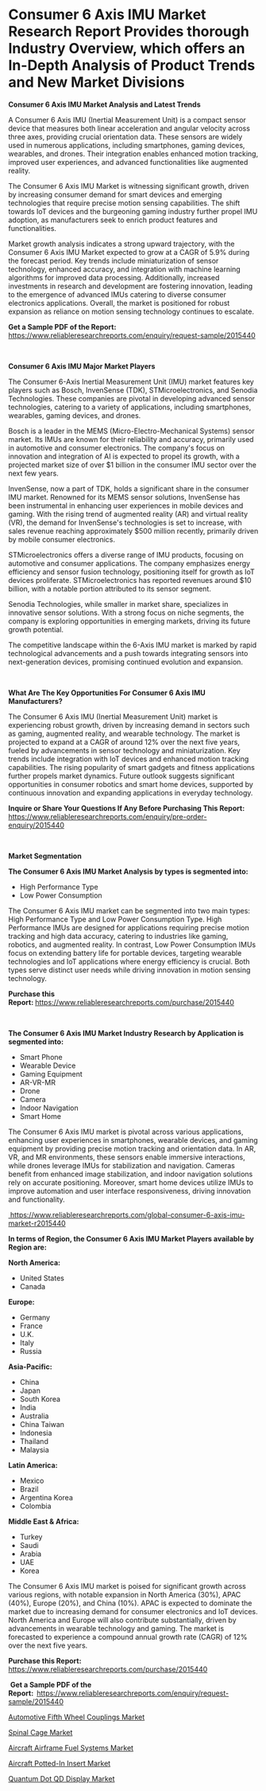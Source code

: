 <p><h1>Consumer 6 Axis IMU Market Research Report Provides thorough Industry Overview, which offers an In-Depth Analysis of Product Trends and New Market Divisions</h1></p><p><strong>Consumer 6 Axis IMU Market Analysis and Latest Trends</strong></p>
<p><p>A Consumer 6 Axis IMU (Inertial Measurement Unit) is a compact sensor device that measures both linear acceleration and angular velocity across three axes, providing crucial orientation data. These sensors are widely used in numerous applications, including smartphones, gaming devices, wearables, and drones. Their integration enables enhanced motion tracking, improved user experiences, and advanced functionalities like augmented reality.</p><p>The Consumer 6 Axis IMU Market is witnessing significant growth, driven by increasing consumer demand for smart devices and emerging technologies that require precise motion sensing capabilities. The shift towards IoT devices and the burgeoning gaming industry further propel IMU adoption, as manufacturers seek to enrich product features and functionalities. </p><p>Market growth analysis indicates a strong upward trajectory, with the Consumer 6 Axis IMU Market expected to grow at a CAGR of 5.9% during the forecast period. Key trends include miniaturization of sensor technology, enhanced accuracy, and integration with machine learning algorithms for improved data processing. Additionally, increased investments in research and development are fostering innovation, leading to the emergence of advanced IMUs catering to diverse consumer electronics applications. Overall, the market is positioned for robust expansion as reliance on motion sensing technology continues to escalate.</p></p>
<p><strong>Get a Sample PDF of the Report:&nbsp;</strong> <a href="https://www.reliableresearchreports.com/enquiry/request-sample/2015440?utm_campaign=7&utm_medium=2&utm_source=Github&utm_content=ia&utm_term=30102024&utm_id=consumer-6-axis-imu">https://www.reliableresearchreports.com/enquiry/request-sample/2015440</a></p>
<p>&nbsp;</p>
<p><strong>Consumer 6 Axis IMU Major Market Players</strong></p>
<p><p>The Consumer 6-Axis Inertial Measurement Unit (IMU) market features key players such as Bosch, InvenSense (TDK), STMicroelectronics, and Senodia Technologies. These companies are pivotal in developing advanced sensor technologies, catering to a variety of applications, including smartphones, wearables, gaming devices, and drones.</p><p>Bosch is a leader in the MEMS (Micro-Electro-Mechanical Systems) sensor market. Its IMUs are known for their reliability and accuracy, primarily used in automotive and consumer electronics. The company's focus on innovation and integration of AI is expected to propel its growth, with a projected market size of over $1 billion in the consumer IMU sector over the next few years.</p><p>InvenSense, now a part of TDK, holds a significant share in the consumer IMU market. Renowned for its MEMS sensor solutions, InvenSense has been instrumental in enhancing user experiences in mobile devices and gaming. With the rising trend of augmented reality (AR) and virtual reality (VR), the demand for InvenSense's technologies is set to increase, with sales revenue reaching approximately $500 million recently, primarily driven by mobile consumer electronics.</p><p>STMicroelectronics offers a diverse range of IMU products, focusing on automotive and consumer applications. The company emphasizes energy efficiency and sensor fusion technology, positioning itself for growth as IoT devices proliferate. STMicroelectronics has reported revenues around $10 billion, with a notable portion attributed to its sensor segment. </p><p>Senodia Technologies, while smaller in market share, specializes in innovative sensor solutions. With a strong focus on niche segments, the company is exploring opportunities in emerging markets, driving its future growth potential.</p><p>The competitive landscape within the 6-Axis IMU market is marked by rapid technological advancements and a push towards integrating sensors into next-generation devices, promising continued evolution and expansion.</p></p>
<p>&nbsp;</p>
<p><strong>What Are The Key Opportunities For Consumer 6 Axis IMU Manufacturers?</strong></p>
<p><p>The Consumer 6 Axis IMU (Inertial Measurement Unit) market is experiencing robust growth, driven by increasing demand in sectors such as gaming, augmented reality, and wearable technology. The market is projected to expand at a CAGR of around 12% over the next five years, fueled by advancements in sensor technology and miniaturization. Key trends include integration with IoT devices and enhanced motion tracking capabilities. The rising popularity of smart gadgets and fitness applications further propels market dynamics. Future outlook suggests significant opportunities in consumer robotics and smart home devices, supported by continuous innovation and expanding applications in everyday technology.</p></p>
<p><strong>Inquire or Share Your Questions If Any Before Purchasing This Report:</strong> <a href="https://www.reliableresearchreports.com/enquiry/pre-order-enquiry/2015440?utm_campaign=7&utm_medium=2&utm_source=Github&utm_content=ia&utm_term=30102024&utm_id=consumer-6-axis-imu">https://www.reliableresearchreports.com/enquiry/pre-order-enquiry/2015440</a></p>
<p>&nbsp;</p>
<p><strong>Market Segmentation</strong></p>
<p><strong>The Consumer 6 Axis IMU Market Analysis by types is segmented into:</strong></p>
<p><ul><li>High Performance Type</li><li>Low Power Consumption</li></ul></p>
<p><p>The Consumer 6 Axis IMU market can be segmented into two main types: High Performance Type and Low Power Consumption Type. High Performance IMUs are designed for applications requiring precise motion tracking and high data accuracy, catering to industries like gaming, robotics, and augmented reality. In contrast, Low Power Consumption IMUs focus on extending battery life for portable devices, targeting wearable technologies and IoT applications where energy efficiency is crucial. Both types serve distinct user needs while driving innovation in motion sensing technology.</p></p>
<p><strong>Purchase this Report:&nbsp;</strong><a href="https://www.reliableresearchreports.com/purchase/2015440?utm_campaign=7&utm_medium=2&utm_source=Github&utm_content=ia&utm_term=30102024&utm_id=consumer-6-axis-imu">https://www.reliableresearchreports.com/purchase/2015440</a></p>
<p>&nbsp;</p>
<p><strong>The Consumer 6 Axis IMU Market Industry Research by Application is segmented into:</strong></p>
<p><ul><li>Smart Phone</li><li>Wearable Device</li><li>Gaming Equipment</li><li>AR-VR-MR</li><li>Drone</li><li>Camera</li><li>Indoor Navigation</li><li>Smart Home</li></ul></p>
<p><p>The Consumer 6 Axis IMU market is pivotal across various applications, enhancing user experiences in smartphones, wearable devices, and gaming equipment by providing precise motion tracking and orientation data. In AR, VR, and MR environments, these sensors enable immersive interactions, while drones leverage IMUs for stabilization and navigation. Cameras benefit from enhanced image stabilization, and indoor navigation solutions rely on accurate positioning. Moreover, smart home devices utilize IMUs to improve automation and user interface responsiveness, driving innovation and functionality.</p></p>
<p><a href="https://www.reliableresearchreports.com/global-consumer-6-axis-imu-market-r2015440?utm_campaign=7&utm_medium=2&utm_source=Github&utm_content=ia&utm_term=30102024&utm_id=consumer-6-axis-imu">&nbsp;https://www.reliableresearchreports.com/global-consumer-6-axis-imu-market-r2015440</a></p>
<p><strong>In terms of Region, the Consumer 6 Axis IMU Market Players available by Region are:</strong></p>
<p>
    <p> <strong> North America: </strong>
        <ul>
            <li>United States</li>
            <li>Canada</li>
        </ul>
        </p> 
    <p> <strong> Europe: </strong>
        <ul>
            <li>Germany</li>
            <li>France</li>
            <li>U.K.</li>
            <li>Italy</li>
            <li>Russia</li>
        </ul>
        </p> 
    <p> <strong> Asia-Pacific: </strong>
        <ul>
            <li>China</li>
            <li>Japan</li>
            <li>South Korea</li>
            <li>India</li>
            <li>Australia</li>
            <li>China Taiwan</li>
            <li>Indonesia</li>
            <li>Thailand</li>
            <li>Malaysia</li>
        </ul>
        </p> 
    <p> <strong> Latin America: </strong>
        <ul>
            <li>Mexico</li>
            <li>Brazil</li>
            <li>Argentina Korea</li>
            <li>Colombia</li>
        </ul>
        </p> 
    <p> <strong> Middle East & Africa: </strong>
        <ul>
            <li>Turkey</li>
            <li>Saudi</li>
            <li>Arabia</li>
            <li>UAE</li>
            <li>Korea</li>
        </ul>
    </p>
    </p>
<p><p>The Consumer 6 Axis IMU market is poised for significant growth across various regions, with notable expansion in North America (30%), APAC (40%), Europe (20%), and China (10%). APAC is expected to dominate the market due to increasing demand for consumer electronics and IoT devices. North America and Europe will also contribute substantially, driven by advancements in wearable technology and gaming. The market is forecasted to experience a compound annual growth rate (CAGR) of 12% over the next five years.</p></p>
<p><strong>Purchase this Report: </strong><a href="https://www.reliableresearchreports.com/purchase/2015440?utm_campaign=7&utm_medium=2&utm_source=Github&utm_content=ia&utm_term=30102024&utm_id=consumer-6-axis-imu">https://www.reliableresearchreports.com/purchase/2015440</a></p>
<p>&nbsp;<strong>Get a Sample PDF of the Report:&nbsp;&nbsp;</strong><a href="https://www.reliableresearchreports.com/enquiry/request-sample/2015440?utm_campaign=7&utm_medium=2&utm_source=Github&utm_content=ia&utm_term=30102024&utm_id=consumer-6-axis-imu">https://www.reliableresearchreports.com/enquiry/request-sample/2015440</a></p>
<p><strong></strong></p>
<p><p><a href="https://www.linkedin.com/pulse/automotive-fifth-wheel-couplings-market-innovations-trends-eyywe?utm_campaign=7&utm_medium=2&utm_source=Github&utm_content=ia&utm_term=30102024&utm_id=consumer-6-axis-imu">Automotive Fifth Wheel Couplings Market</a></p><p><a href="https://github.com/darientvns/Market-Research-Report-List-1/blob/main/spinal-cage-market.md?utm_campaign=7&utm_medium=2&utm_source=Github&utm_content=ia&utm_term=30102024&utm_id=consumer-6-axis-imu">Spinal Cage Market</a></p><p><a href="https://issuu.com/reportprime-2/docs/aircraft-airframe-fuel-systems-mark_07ce2ae5e74908?utm_campaign=7&utm_medium=2&utm_source=Github&utm_content=ia&utm_term=30102024&utm_id=consumer-6-axis-imu">Aircraft Airframe Fuel Systems Market</a></p><p><a href="https://issuu.com/reportprime-2/docs/aircraft-potted-in-insert-market-si_67ecc448808c18?utm_campaign=7&utm_medium=2&utm_source=Github&utm_content=ia&utm_term=30102024&utm_id=consumer-6-axis-imu">Aircraft Potted-In Insert Market</a></p><p><a href="https://github.com/MelgarBasny/Market-Research-Report-List-1/blob/main/quantum-dot-qd-display-market.md?utm_campaign=7&utm_medium=2&utm_source=Github&utm_content=ia&utm_term=30102024&utm_id=consumer-6-axis-imu">Quantum Dot QD Display Market</a></p></p>